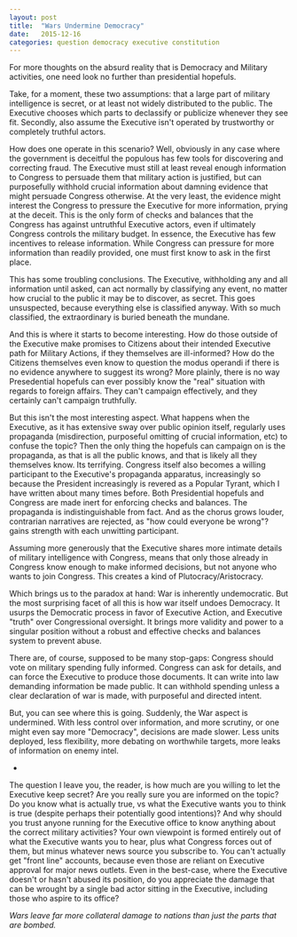 ```yaml
---
layout: post
title:  "Wars Undermine Democracy"
date:   2015-12-16
categories: question democracy executive constitution
---
```


For more thoughts on the absurd reality that is Democracy and Military activities, one need look no further than presidential hopefuls.

Take, for a moment, these two assumptions: that a large part of military intelligence is secret, or at least not widely distributed to the public. The Executive chooses which parts to declassify or publicize whenever they see fit. Secondly, also assume the Executive isn't operated by trustworthy or completely truthful actors.

How does one operate in this scenario? Well, obviously in any case where the government is deceitful the populous has few tools for discovering and correcting fraud. The Executive must still at least reveal enough information to Congress to persuade them that military action is justified, but can purposefully withhold crucial information about damning evidence that might persuade Congress otherwise. At the very least, the evidence might interest the Congress to pressure the Executive for more information, prying at the deceit. This is the only form of checks and balances that the Congress has against untruthful Executive actors, even if ultimately Congress controls the military budget. In essence, the Executive has few incentives to release information. While Congress can pressure for more information than readily provided, one must first know to ask in the first place.

This has some troubling conclusions. The Executive, withholding any and all information until asked, can act normally by classifying any event, no matter how crucial to the public it may be to discover, as secret. This goes unsuspected, because everything else is classified anyway. With so much classified, the extraordinary is buried beneath the mundane.

And this is where it starts to become interesting. How do those outside of the Executive make promises to Citizens about their intended Executive path for Military Actions, if they themselves are ill-informed? How do the Citizens themselves even know to question the modus operandi if there is no evidence anywhere to suggest its wrong? More plainly, there is no way Presedential hopefuls can ever possibly know the "real" situation with regards to foreign affairs. They can't campaign effectively, and they certainly can't campaign truthfully.

But this isn't the most interesting aspect. What happens when the Executive, as it has extensive sway over public opinion itself, regularly uses propaganda (misdirection, purposeful omitting of crucial information, etc) to confuse the topic? Then the only thing the hopefuls can campaign on is the propaganda, as that is all the public knows, and that is likely all they themselves know. Its terrifying. Congress itself also becomes a willing participant to the Executive's propaganda apparatus, increasingly so because the President increasingly is revered as a Popular Tyrant, which I have written about many times before. Both Presidential hopefuls and Congress are made inert for enforcing checks and balances. The propaganda is indistinguishable from fact. And as the chorus grows louder, contrarian narratives are rejected, as "how could everyone be wrong"? gains strength with each unwitting participant.

Assuming more generously that the Executive shares more intimate details of military intelligence with Congress, means that only those already in Congress know enough to make informed decisions, but not anyone who wants to join Congress. This creates a kind of Plutocracy/Aristocracy.

Which brings us to the paradox at hand: War is inherently undemocratic. But the most surprising facet of all this is how war itself undoes Democracy. It usurps the Democratic process in favor of Executive Action, and Executive "truth" over Congressional oversight. It brings more validity and power to a singular position without a robust and effective checks and balances system to prevent abuse.

There are, of course, supposed to be many stop-gaps: Congress should vote on military spending fully informed. Congress can ask for details, and can force the Executive to produce those documents. It can write into law demanding information be made public. It can withhold spending unless a clear declaration of war is made, with purposeful and directed intent.

But, you can see where this is going. Suddenly, the War aspect is undermined. With less control over information, and more scrutiny, or one might even say more "Democracy", decisions are made slower. Less units deployed, less flexibility, more debating on worthwhile targets, more leaks of information on enemy intel.

-

The question I leave you, the reader, is how much are you willing to let the Executive keep secret? Are you really sure you are informed on the topic? Do you know what is actually true, vs what the Executive wants you to think is true (despite perhaps their potentially good intentions)? And why should you trust anyone running for the Executive office to know anything about the correct military activities? Your own viewpoint is formed entirely out of what the Executive wants you to hear, plus what Congress forces out of them, but minus whatever news source you subscribe to. You can't actually get "front line" accounts, because even those are reliant on Executive approval for major news outlets. Even in the best-case, where the Executive doesn't or hasn't abused its position, do you appreciate the damage that can be wrought by a single bad actor sitting in the Executive, including those who aspire to its office?

*Wars leave far more collateral damage to nations than just the parts that are bombed.*